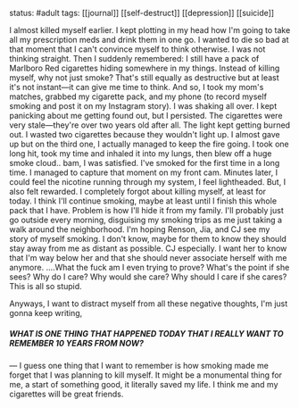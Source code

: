 status: #adult 
tags: [[journal]] [[self-destruct]] [[depression]] [[suicide]]

I almost killed myself earlier. I kept plotting in my head how I'm going to take all my prescription meds and drink them in one go. I wanted to die so bad at that moment that I can't convince myself to think otherwise. I was not thinking straight. Then I suddenly remembered: I still have a pack of Marlboro Red cigarettes hiding somewhere in my things. Instead of killing myself, why not just smoke? That's still equally as destructive but at least it's not instant—it can give me time to think. And so, I took my mom's matches, grabbed my cigarette pack, and my phone (to record myself smoking and post it on my Instagram story). I was shaking all over. I kept panicking about me getting found out, but I persisted. The cigarettes were very stale—they're over two years old after all. The light kept getting burned out. I wasted two cigarettes because they wouldn't light up. I almost gave up but on the third one, I actually managed to keep the fire going. I took one long hit, took my time and inhaled it into my lungs, then blew off a huge smoke cloud.. bam, I was satisfied. I've smoked for the first time in a long time. I managed to capture that moment on my front cam. Minutes later, I could feel the nicotine running through my system, I feel lightheaded. But, I also felt rewarded. I completely forgot about killing myself, at least for today. I think I'll continue smoking, maybe at least until I finish this whole pack that I have. Problem is how I'll hide it from my family. I'll probably just go outside every morning, disguising my smoking trips as me just taking a walk around the neighborhood. I'm hoping Renson, Jia, and CJ see my story of myself smoking. I don't know, maybe for them to know they should stay away from me as distant as possible. CJ especially. I want her to know that I'm way below her and that she should never associate herself with me anymore. ....What the fuck am I even trying to prove? What's the point if she sees? Why do I care? Why would she care? Why should I care if she cares? This is all so stupid.
  

Anyways, I want to distract myself from all these negative thoughts, I'm just gonna keep writing,
  
##### ***WHAT IS ONE THING THAT HAPPENED TODAY THAT I REALLY WANT TO REMEMBER 10 YEARS FROM NOW?***

— I guess one thing that I want to remember is how smoking made me forget that I was planning to kill myself. It might be a monumental thing for me, a start of something good, it literally saved my life. I think me and my cigarettes will be great friends.